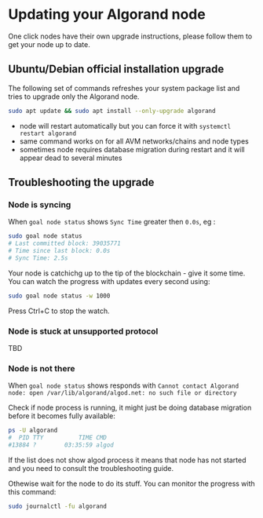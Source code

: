 # Updating your Algorand node

One click nodes have their own upgrade instructions, please follow them to get your node up to date.

## Ubuntu/Debian official installation upgrade

The following set of commands refreshes your system package list and tries to upgrade only the Algorand node.

```bash
sudo apt update && sudo apt install --only-upgrade algorand
```

* node will restart automatically but you can force it with `systemctl restart algorand`
* same command works on for all AVM networks/chains and node types
* sometimes node requires database migration during restart and it will appear dead to several minutes

## Troubleshooting the upgrade

### Node is syncing

When `goal node status` shows `Sync Time` greater then `0.0s`, eg :

```bash
sudo goal node status
# Last committed block: 39035771
# Time since last block: 0.0s
# Sync Time: 2.5s
```
 
Your node is catchichg up to the tip of the blockchain - give it some time.
You can watch the progress with updates every second using:
```bash
sudo goal node status -w 1000
```

Press Ctrl+C to stop the watch. 

### Node is stuck at unsupported protocol

TBD

### Node is not there

When `goal node status` shows responds with `Cannot contact Algorand node: open /var/lib/algorand/algod.net: no such file or directory`

Check if node process is running, it might just be doing database migration before it becomes fully available:
```bash
ps -U algorand
#  PID TTY          TIME CMD
#13884 ?        03:35:59 algod
```

If the list does not show algod process it means that node has not started and you need to consult the troubleshooting guide.

Othewise wait for the node to do its stuff. You can monitor the progress with this command:

```bash
sudo journalctl -fu algorand
```
